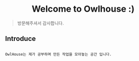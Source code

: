 <h1 align="center">Welcome to Owlhouse :)</h1>


>방문해주셔서 감사합니다.

## Introduce

```sh

OwlHouse는 제가 공부하며 만든 작업을 모아놓는 공간 입니다.

```
